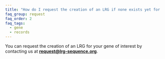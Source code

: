 ```yaml
---
title: "How do I request the creation of an LRG if none exists yet for my gene of interest?"
faq_group: request
faq_order: 2
faq_tags:
  - gene
  - records
---
```


You can request the creation of an LRG for your gene of interest by contacting us at **request@lrg-sequence.org**.
